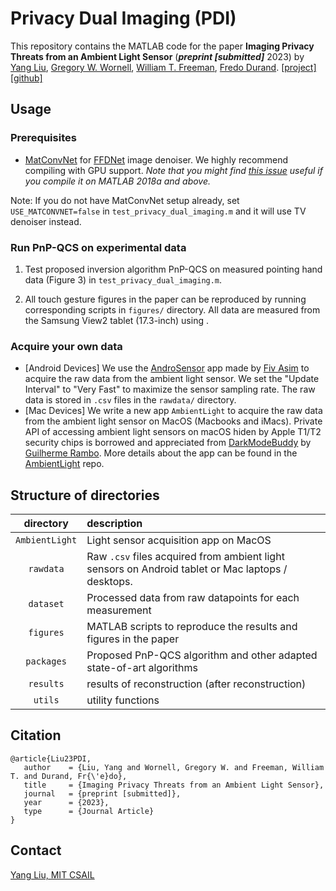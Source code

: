 # Privacy Dual Imaging (PDI)
This repository contains the MATLAB code for the paper **Imaging Privacy Threats from an Ambient Light Sensor** (***preprint [submitted]*** 2023) by [Yang Liu](https://yangliu.mit.edu/), [Gregory W. Wornell](http://allegro.mit.edu/~gww/), [William T. Freeman](https://billf.mit.edu/), [Fredo Durand](https://people.csail.mit.edu/fredo/).
[[project]](https://yangliu.mit.edu/publication/privacy_dual_imaging/ "project page")   [[github]](https://github.com/liuyang12/privacy-dual-imaging "github repository")


## Usage
### Prerequisites
- [MatConvNet](https://www.vlfeat.org/matconvnet/) for [FFDNet](https://github.com/cszn/FFDNet) image denoiser. We highly recommend compiling with GPU support. *Note that you might find [this issue](https://github.com/vlfeat/matconvnet/issues/1143 "Problem Compiling with GPU Support on MATLAB 2018a") useful if you compile it on MATLAB 2018a and above.*  

Note: If you do not have MatConvNet setup already, set `USE_MATCONVNET=false` in `test_privacy_dual_imaging.m` and it will use TV denoiser instead.

### Run PnP-QCS on experimental data
1. Test proposed inversion algorithm PnP-QCS on measured pointing hand data (Figure 3) in `test_privacy_dual_imaging.m`.

2. All touch gesture figures in the paper can be reproduced by running corresponding scripts in `figures/` directory. All data are measured from the Samsung View2 tablet (17.3-inch) using .

### Acquire your own data
- [Android Devices] We use the [AndroSensor](https://play.google.com/store/apps/details?id=com.fivasim.androsensor&hl=en_US&gl=US) app made by [Fiv Asim](https://play.google.com/store/apps/developer?id=Fiv+Asim) to acquire the raw data from the ambient light sensor. We set the "Update Interval" to "Very Fast" to maximize the sensor sampling rate. The raw data is stored in `.csv` files in the `rawdata/` directory.
- [Mac Devices] We write a new app `AmbientLight` to acquire the raw data from the ambient light sensor on MacOS (Macbooks and iMacs). Private API of accessing ambient light sensors on macOS hiden by Apple T1/T2 security chips is borrowed and appreciated from [DarkModeBuddy](https://github.com/insidegui/DarkModeBuddy) by [Guilherme Rambo](https://github.com/insidegui). More details about the app can be found in the [AmbientLight](https://github.com/liuyang12/AmbientLight/) repo.

## Structure of directories

| directory  | description  |
| :--------: | :----------- | 
| `AmbientLight` | Light sensor acquisition app on MacOS | 
| `rawdata`    | Raw `.csv` files acquired from ambient light sensors on Android tablet or Mac laptops / desktops. |
| `dataset`    | Processed data from raw datapoints for each measurement |
| `figures`    | MATLAB scripts to reproduce the results and figures in the paper |
| `packages`   | Proposed PnP-QCS algorithm and other adapted state-of-art algorithms |
| `results`    | results of reconstruction (after reconstruction) |
| `utils`      | utility functions |

## Citation
```
@article{Liu23PDI,
   author    = {Liu, Yang and Wornell, Gregory W. and Freeman, William T. and Durand, Fr{\'e}do},
   title     = {Imaging Privacy Threats from an Ambient Light Sensor},
   journal   = {preprint [submitted]},
   year      = {2023},
   type      = {Journal Article}
}
```

## Contact
[Yang Liu, MIT CSAIL](mailto:yliu@csail.mit.edu "Yang Liu, MIT CSAIL") 